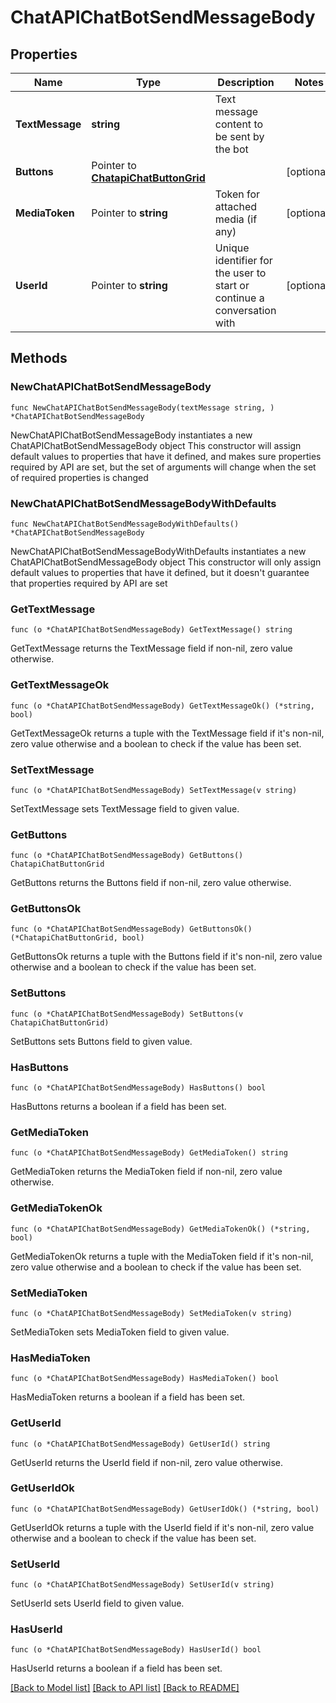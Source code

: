 # ChatAPIChatBotSendMessageBody

## Properties

Name | Type | Description | Notes
------------ | ------------- | ------------- | -------------
**TextMessage** | **string** | Text message content to be sent by the bot | 
**Buttons** | Pointer to [**ChatapiChatButtonGrid**](ChatapiChatButtonGrid.md) |  | [optional] 
**MediaToken** | Pointer to **string** | Token for attached media (if any) | [optional] 
**UserId** | Pointer to **string** | Unique identifier for the user to start or continue a conversation with | [optional] 

## Methods

### NewChatAPIChatBotSendMessageBody

`func NewChatAPIChatBotSendMessageBody(textMessage string, ) *ChatAPIChatBotSendMessageBody`

NewChatAPIChatBotSendMessageBody instantiates a new ChatAPIChatBotSendMessageBody object
This constructor will assign default values to properties that have it defined,
and makes sure properties required by API are set, but the set of arguments
will change when the set of required properties is changed

### NewChatAPIChatBotSendMessageBodyWithDefaults

`func NewChatAPIChatBotSendMessageBodyWithDefaults() *ChatAPIChatBotSendMessageBody`

NewChatAPIChatBotSendMessageBodyWithDefaults instantiates a new ChatAPIChatBotSendMessageBody object
This constructor will only assign default values to properties that have it defined,
but it doesn't guarantee that properties required by API are set

### GetTextMessage

`func (o *ChatAPIChatBotSendMessageBody) GetTextMessage() string`

GetTextMessage returns the TextMessage field if non-nil, zero value otherwise.

### GetTextMessageOk

`func (o *ChatAPIChatBotSendMessageBody) GetTextMessageOk() (*string, bool)`

GetTextMessageOk returns a tuple with the TextMessage field if it's non-nil, zero value otherwise
and a boolean to check if the value has been set.

### SetTextMessage

`func (o *ChatAPIChatBotSendMessageBody) SetTextMessage(v string)`

SetTextMessage sets TextMessage field to given value.


### GetButtons

`func (o *ChatAPIChatBotSendMessageBody) GetButtons() ChatapiChatButtonGrid`

GetButtons returns the Buttons field if non-nil, zero value otherwise.

### GetButtonsOk

`func (o *ChatAPIChatBotSendMessageBody) GetButtonsOk() (*ChatapiChatButtonGrid, bool)`

GetButtonsOk returns a tuple with the Buttons field if it's non-nil, zero value otherwise
and a boolean to check if the value has been set.

### SetButtons

`func (o *ChatAPIChatBotSendMessageBody) SetButtons(v ChatapiChatButtonGrid)`

SetButtons sets Buttons field to given value.

### HasButtons

`func (o *ChatAPIChatBotSendMessageBody) HasButtons() bool`

HasButtons returns a boolean if a field has been set.

### GetMediaToken

`func (o *ChatAPIChatBotSendMessageBody) GetMediaToken() string`

GetMediaToken returns the MediaToken field if non-nil, zero value otherwise.

### GetMediaTokenOk

`func (o *ChatAPIChatBotSendMessageBody) GetMediaTokenOk() (*string, bool)`

GetMediaTokenOk returns a tuple with the MediaToken field if it's non-nil, zero value otherwise
and a boolean to check if the value has been set.

### SetMediaToken

`func (o *ChatAPIChatBotSendMessageBody) SetMediaToken(v string)`

SetMediaToken sets MediaToken field to given value.

### HasMediaToken

`func (o *ChatAPIChatBotSendMessageBody) HasMediaToken() bool`

HasMediaToken returns a boolean if a field has been set.

### GetUserId

`func (o *ChatAPIChatBotSendMessageBody) GetUserId() string`

GetUserId returns the UserId field if non-nil, zero value otherwise.

### GetUserIdOk

`func (o *ChatAPIChatBotSendMessageBody) GetUserIdOk() (*string, bool)`

GetUserIdOk returns a tuple with the UserId field if it's non-nil, zero value otherwise
and a boolean to check if the value has been set.

### SetUserId

`func (o *ChatAPIChatBotSendMessageBody) SetUserId(v string)`

SetUserId sets UserId field to given value.

### HasUserId

`func (o *ChatAPIChatBotSendMessageBody) HasUserId() bool`

HasUserId returns a boolean if a field has been set.


[[Back to Model list]](../README.md#documentation-for-models) [[Back to API list]](../README.md#documentation-for-api-endpoints) [[Back to README]](../README.md)



